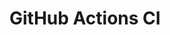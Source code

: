 # GitHub Actions CI




















































































































































































































































































































































































































































































































































































































































































































































































































































































































































































































































































































































































































































































































































































































































